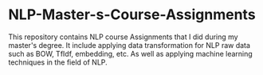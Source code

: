 # NLP-Master-s-Course-Assignments
This repository contains NLP course Assignments that I did during my master's degree. It include applying data transformation for NLP raw data such as BOW, TfIdf, embedding, etc. As well as applying machine learning techniques in the field of NLP.
